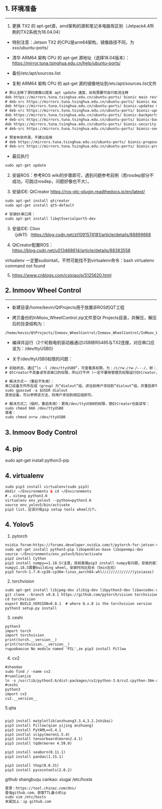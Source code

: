 ## 1. 环境准备
----------

1. 更换 TX2 的 apt-get源，amd架构的源和笔记本电脑有区别（Jetpack4.4所刷的TX2系统为18.04.04）

* 特别注意：Jetson TX2 的CPU是arm64架构，镜像路径不同，为xxx/ubuntu-ports/

* 清华 ARM64 架构 CPU 的 apt-get 源地址（选择18.04版本）：https://mirror.tuna.tsinghua.edu.cn/help/ubuntu-ports/
* 备份/etc/apt/sources.list

* 复制 ARM64 架构 CPU 的 apt-get 源的镜像地址到/etc/apt/sources.list文件
```html
# 默认注释了源码镜像以提高 apt update 速度，如有需要可自行取消注释
deb https://mirrors.tuna.tsinghua.edu.cn/ubuntu-ports/ bionic main restricted universe multiverse
# deb-src https://mirrors.tuna.tsinghua.edu.cn/ubuntu-ports/ bionic main restricted universe multiverse
deb https://mirrors.tuna.tsinghua.edu.cn/ubuntu-ports/ bionic-updates main restricted universe multiverse
# deb-src https://mirrors.tuna.tsinghua.edu.cn/ubuntu-ports/ bionic-updates main restricted universe multiverse
deb https://mirrors.tuna.tsinghua.edu.cn/ubuntu-ports/ bionic-backports main restricted universe multiverse
# deb-src https://mirrors.tuna.tsinghua.edu.cn/ubuntu-ports/ bionic-backports main restricted universe multiverse
deb https://mirrors.tuna.tsinghua.edu.cn/ubuntu-ports/ bionic-security main restricted universe multiverse
# deb-src https://mirrors.tuna.tsinghua.edu.cn/ubuntu-ports/ bionic-security main restricted universe multiverse

# 预发布软件源，不建议启用
# deb https://mirrors.tuna.tsinghua.edu.cn/ubuntu-ports/ bionic-proposed main restricted universe multiverse
# deb-src https://mirrors.tuna.tsinghua.edu.cn/ubuntu-ports/ bionic-proposed main restricted universe multiverse
```

* 最后执行
```html
sudo apt-get update  
```

2. 安装ROS：参考ROS wiki的步骤即可，遇到问题参考前例（若rosdep部分不成功，可跳过rosdep，问题好像也不大）。


3. 安装IDE: QtCreator
https://ros-qtc-plugin.readthedocs.io/en/latest/
```html
sudo apt-get install qtcreator
sudo apt-get install qt5-default

# 安装Qt串口库：
sudo apt-get install libqt5serialport5-dev
```

3. 安装IDE: Clion（jdk11）:https://blog.csdn.net/zt1091574181/article/details/88899668

4. QtCreator配置ROS：https://blog.csdn.net/u013468614/article/details/88383558

virtualenv 一定要sudointall，不然可能找不到virtualenv命令：bash virtualenv command not found

5. https://www.cnblogs.com/cslxiao/p/5125620.html


## 2. Inmoov Wheel Control
----------
* 新建目录/home/kevin/QtProjects用于放置非ROS的QT工程

* 拷贝备份的InMoov_WheelControl.zip文件至Qt Projects目录，并解压，解压后的目录结构为：
```html
/home/kevin/QtProjects/Inmoov_WheelControl/Inmoov_WheelControl/InMoov_WheelControl.pro # 备注：Inmoov_WheelControl有两级，防止编译文件目录乱
```

* 编译并运行（2个轮毂电机驱动器通过USB转RS485与TX2连接，对应串口应该为：/dev/ttyUSB0）

* 关于/dev/ttyUSB0权限的问题：
```html
# 初始状态，通过”ls -l /dev/ttyUSB0“，可查看其权限，为：/c/rw-/rw-/---/，即：所有者user(rw-=4+2+0)/群组group(rw-=4+2+0)/其他人other(---=0+0+0)
# QtCreator不具备读写该串口的权限，所以打不开（一定不要用管理员权限运行QtCreator，不然后面会很麻烦）

# 解决方式一（重启不失效）：
串口设备文件所在组（group）为”dialout“组，讲当前用户添加到”dialout“组，并重启即可，指令如下：
sudo gpasswd -a $USER dialout
其他设备，可以参照该方法，将用户添加到相应组即可。

# 解决方式二（临时，重启失效）：更改/dev/ttyUSB0的权限，使QtCreator也能读写：
sudo chmod 666 /dev/ttyUSB0
或者：
sudo chmod o+rw /dev/ttyUSB0
```

## 3. Inmoov Body Control


## 4. pip
sudo apt-get install python3-pip

## 4. virtualenv
```html
sudo pip3 install virtualenv(sudo pip3)
mkdir ~/Environments & cd ~/Environments
# 。xitong python3.6
virtualenv env_yolov5 --python=python3.6
source env_yolov5/bin/activate
pip3 list，应该只有pip setup tools wheel几个。
```

## 4. Yolov5
1. pytorch
```html
nvidia forum:https://forums.developer.nvidia.com/t/pytorch-for-jetson-version-1-8-0-now-available/72048
sudo apt-get install python3-pip libopenblas-base libopenmpi-dev 
source ~/Environments/env_yolov5/bin/activate
pip3 install Cython
pip3 install numpy==1.18.5(注意，目前直接pip3 install numpy有问题，安装的是1.19.5版本，import后会出现illegal instruction (core dumped) 的问题)
numpy1.18.5需要building wheel，安装时间比较长（5min左右）
pip3 torch-1.7.0-cp36-cp36m-linux_aarch64.whl//////////////(yixiazai)
```
2. torchvision
```html
sudo apt-get install libjpeg-dev zlib1g-dev libpython3-dev libavcodec-dev libavformat-dev libswscale-dev
git clone --branch v0.8.1 https://github.com/pytorch/vision torchvision   # (版本和pytorch版本要对应，若不能下载，参考github不能登录的解决办法)see below for version of torchvision to download
cd torchvision
export BUILD_VERSION=0.8.1  # where 0.x.0 is the torchvision version  
python3 setup.py install
```
3. ceshi
```html
python3
import torch
import torchvision
print(torch.__version__)
print(torchvision.__version__)
ruguobaocuo No module named 'PIL',ze pip3 install Pillow
```

4. cv2
```html
#zhaodao 
sudo find / -name cv2
#ruanlianjie
ln -s /usr/lib/python3.6/dist-packages/cv2/python-3.6/cv2.cpython-36m-aarch64-linux-gnu.so ~/Environments/env_yolov5/lib/python3.6/site-packages/cv2.cpython-36m-aarch64-linux-gnu.so
#ceshi
python3
import cv2
cv2.__version__
```


5.qita
```html

pip3 install matplotlib(anzhuang3.3.4,3.2.2shibai)
pip3 install Pillow(qian yijing anzhuang)
pip3 install PyYAML==5.4.1
pip3 instlal scipy(moren1.5.4)
pip3 install tensorboard(moren2.4.1)
pip3 install tqdm(moren 4.59.0)

pip3 install seaborn(0.11.1)
pip3 install pandas(1.15.1)

pip3 install thop(0.0.31)
pip3 install pycocotools(2.0.2)
```


github shangbuqu cankao: xiugai /etc/hosts
```html
登录：https://tool.chinaz.com/dns/
查询github.com，获取TTL最小的ip
sudo vim /etc/hosts
末尾加上：ip github.com
```

